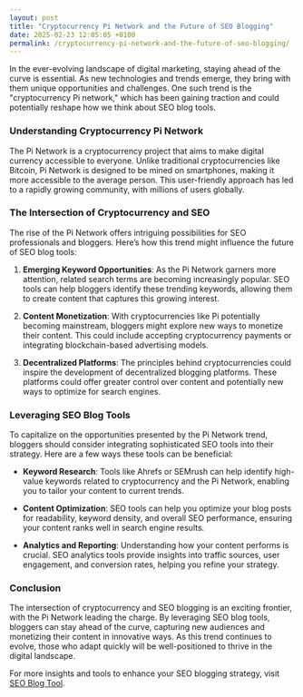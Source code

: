 ```yaml
---
layout: post
title: "Cryptocurrency Pi Network and the Future of SEO Blogging"
date: 2025-02-23 12:05:05 +0100
permalink: /cryptocurrency-pi-network-and-the-future-of-seo-blogging/
---
```



In the ever-evolving landscape of digital marketing, staying ahead of the curve is essential. As new technologies and trends emerge, they bring with them unique opportunities and challenges. One such trend is the "cryptocurrency Pi network," which has been gaining traction and could potentially reshape how we think about SEO blog tools.

### Understanding Cryptocurrency Pi Network

The Pi Network is a cryptocurrency project that aims to make digital currency accessible to everyone. Unlike traditional cryptocurrencies like Bitcoin, Pi Network is designed to be mined on smartphones, making it more accessible to the average person. This user-friendly approach has led to a rapidly growing community, with millions of users globally.

### The Intersection of Cryptocurrency and SEO

The rise of the Pi Network offers intriguing possibilities for SEO professionals and bloggers. Here’s how this trend might influence the future of SEO blog tools:

1. **Emerging Keyword Opportunities**: As the Pi Network garners more attention, related search terms are becoming increasingly popular. SEO tools can help bloggers identify these trending keywords, allowing them to create content that captures this growing interest.

2. **Content Monetization**: With cryptocurrencies like Pi potentially becoming mainstream, bloggers might explore new ways to monetize their content. This could include accepting cryptocurrency payments or integrating blockchain-based advertising models.

3. **Decentralized Platforms**: The principles behind cryptocurrencies could inspire the development of decentralized blogging platforms. These platforms could offer greater control over content and potentially new ways to optimize for search engines.

### Leveraging SEO Blog Tools

To capitalize on the opportunities presented by the Pi Network trend, bloggers should consider integrating sophisticated SEO tools into their strategy. Here are a few ways these tools can be beneficial:

- **Keyword Research**: Tools like Ahrefs or SEMrush can help identify high-value keywords related to cryptocurrency and the Pi Network, enabling you to tailor your content to current trends.

- **Content Optimization**: SEO tools can help you optimize your blog posts for readability, keyword density, and overall SEO performance, ensuring your content ranks well in search engine results.

- **Analytics and Reporting**: Understanding how your content performs is crucial. SEO analytics tools provide insights into traffic sources, user engagement, and conversion rates, helping you refine your strategy.

### Conclusion

The intersection of cryptocurrency and SEO blogging is an exciting frontier, with the Pi Network leading the charge. By leveraging SEO blog tools, bloggers can stay ahead of the curve, capturing new audiences and monetizing their content in innovative ways. As this trend continues to evolve, those who adapt quickly will be well-positioned to thrive in the digital landscape.

For more insights and tools to enhance your SEO blogging strategy, visit [SEO Blog Tool](https://seoblogtool.com/).